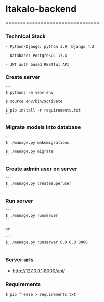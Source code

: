 # Itakalo-backend

================================

### Technical Stack

    - Python/Django: python 3.9, Django 4.2

    - Database: PostgreSQL 17.4

    - JWT auth based RESTful API

### Create server

    ```
    $ python3 -m venv env

    $ source env/bin/activate

    $ pip install -r requirements.txt
    ```

### Migrate models into database

    ```
    $ ./manage.py makemigrations

    $ ./manage.py migrate
    ```

### Create admin user on server

    ```
    $ ./manage.py createsuperuser
    ```

### Run server

    ```
    $ ./manage.py runserver
    ```

    or

    ```
    $ ./manage.py runserver 0.0.0.0:8000
    ```

### Server urls

<!-- - http://127.0.0.1:8000/super-admin/ -->

- http://127.0.0.1:8000/api/

<!-- - http://127.0.0.1:8000/api-docs/ -->



### Requirements
  ```
  $ pip freeze > requirements.txt
  ```